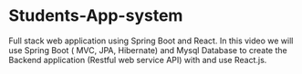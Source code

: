 # Students-App-system
 Full stack web application using Spring Boot and React. In this video we will use Spring Boot ( MVC, JPA, Hibernate) and Mysql Database to create the Backend application (Restful web service API) with and use React.js.
